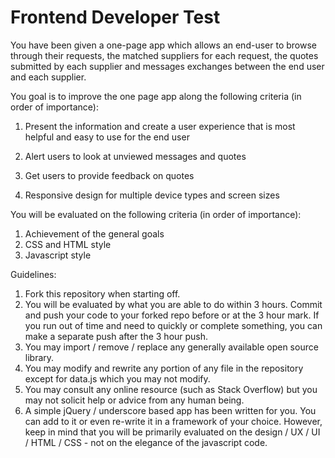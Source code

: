 Frontend Developer Test
=============

You have been given a one-page app which allows an end-user to browse through their requests, the matched suppliers for each request, the quotes submitted by each supplier and messages exchanges between the end user and each supplier. 

You goal is to improve the one page app along the following criteria (in order of importance): 

1. Present the information and create a user experience that is most helpful and easy to use for the end user

2. Alert users to look at unviewed messages and quotes 

3. Get users to provide feedback on quotes 

4. Responsive design for multiple device types and screen sizes

You will be evaluated on the following criteria (in order of importance): 
1. Achievement of the general goals
2. CSS and HTML style 
3. Javascript style 

Guidelines: 
1. Fork this repository when starting off. 
2. You will be evaluated by what you are able to do within 3 hours. Commit and push your code to your forked repo before or at the 3 hour mark. If you run out of time and need to quickly or complete something, you can make a separate push after the 3 hour push.
4. You may import / remove / replace any generally available open source library.
5. You may modify and rewrite any portion of any file in the repository except for data.js which you may not modify.
6. You may consult any online resource (such as Stack Overflow) but you may not solicit help or advice from any human being. 
7. A simple jQuery / underscore based app has been written for you. You can add to it or even re-write it in a framework of your choice. However, keep in mind that you will be primarily evaluated on the design / UX / UI / HTML / CSS - not on the elegance of the javascript code.


